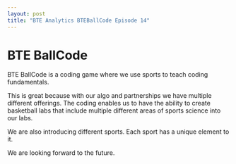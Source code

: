 ```yaml
---
layout: post
title: "BTE Analytics BTEBallCode Episode 14"
---
```


# BTE BallCode

BTE BallCode is a coding game where we use sports to teach coding fundamentals. 

This is great because with our algo and partnerships we have multiple different offerings. The coding enables us to have the ability
to create basketball labs that include multiple different areas of sports science into our labs. 

We are also introducing different sports. Each sport has a unique element to it. 


We are looking forward to the future. 
